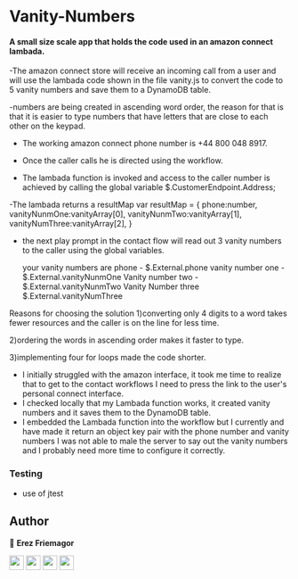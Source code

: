 # Vanity-Numbers 

####  A small size scale app that holds the code used in an amazon connect lambada.

-The amazon connect store will receive an incoming call from a user and will use the lambada code shown in the file vanity.js
to convert the code to 5 vanity numbers and save them to a DynamoDB table.

-numbers are being created in ascending word order, the reason for that is that it is easier to
type numbers that have letters that are close to each other on the keypad.

- The working amazon connect phone number is +44 800 048 8917.

- Once the caller calls he is directed using the workflow.

- The lambada function is invoked and access to the caller number is achieved by calling the global variable $.CustomerEndpoint.Address;

-The lambada returns a  resultMap 
 var resultMap = {
        phone:number,
        vanityNunmOne:vanityArray[0],
        vanityNunmTwo:vanityArray[1],
        vanityNumThree:vanityArray[2],
    }
    
- the next play prompt in the contact flow will read out 3 vanity numbers to the caller using the global variables.
    
    your vanity numbers are
phone - $.External.phone
vanity number one  - $.External.vanityNunmOne
Vanity number two - $.External.vanityNunmTwo
Vanity Number three  $.External.vanityNumThree

Reasons for choosing the solution
1)converting only 4 digits to a word takes fewer resources and the caller is on the line for less time.

2)ordering the words in ascending order makes it faster to type.

3)implementing four for loops made the code shorter.


- I initially struggled with the amazon interface, it took me time to realize that to get to the contact workflows I need to press the link to the 
  user's personal connect interface.
- I checked locally that my Lambada function works, it created vanity numbers and it saves them to the DynamoDB table.
- I embedded the Lambada function into the workflow but I currently and have made it return an object key pair with the phone number and vanity numbers
  I was not able to male the server to say out the vanity numbers and I probably need more time to configure it correctly.


### Testing

- use of jtest

## Author

👤 **Erez Friemagor**

[<code><img height="26" src="https://cdn.iconscout.com/icon/free/png-256/github-153-675523.png"></code>](https://github.com/erezfree29)
[<code><img height="26" src="https://upload.wikimedia.org/wikipedia/sco/thumb/9/9f/Twitter_bird_logo_2012.svg/1200px-Twitter_bird_logo_2012.svg.png"></code>](https://twitter.com/friemagor?lang=en)
[<code><img height="26" src="https://upload.wikimedia.org/wikipedia/commons/thumb/c/c9/Linkedin.svg/1200px-Linkedin.svg.png"></code>](https://www.linkedin.com/in/erez-friemagor/?originalSubdomain=uk)
<a href="mailto:erezfree29@gmail.com?subject=Hey Erez!"><img height="26" src="https://cdn.worldvectorlogo.com/logos/official-gmail-icon-2020-.svg"></a>
